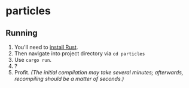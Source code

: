 # particles

## Running

1. You'll need to [install Rust](https://www.rust-lang.org/learn/get-started).
2. Then navigate into project directory via `cd particles`
3. Use `cargo run`.
4. ?
5. Profit. _(The initial compilation may take several minutes; afterwards, recompiling should be a matter of seconds.)_
